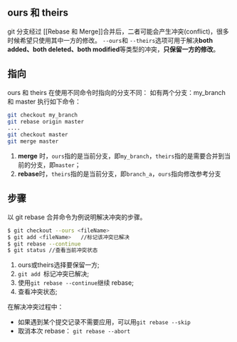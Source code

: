 ## ours 和 theirs
git 分支经过 [[Rebase 和 Merge]]合并后，二者可能会产生冲突(conflict)，很多时候希望只使用其中一方的修改。
`--ours`和 `--theirs`选项可用于解决**both added、both deleted、both modified**等类型的冲突，**只保留一方的修改**。

## 指向
ours 和 theirs 在使用不同命令时指向的分支不同：
如有两个分支：my_branch 和 master
执行如下命令：
```bash
git checkout my_branch
git rebase origin master
....
git checkout master
git merge master
```

1. **merge** 时，`ours`指的是当前分支，即`my_branch`，`theirs`指的是需要合并到当前的分支，即`master`；
2.  **rebase**时，`theirs`指的是当前分支，即`branch_a`，`ours`指向修改参考分支


## 步骤
以 git rebase 合并命令为例说明解决冲突的步骤。
```bash
$ git checkout --ours <fileName>
$ git add <fileName>   //标记该冲突已解决
$ git rebase --continue 
$ git status //查看当前冲突状态
```

1. ours或theirs选择要保留一方;
2. `git add `标记冲突已解决;
3. 使用`git rebase --continue`继续 rebase;
4. 查看冲突状态;

在解决冲突过程中：
- 如果遇到某个提交记录不需要应用，可以用`git rebase --skip`
- 取消本次 rebase： `git rebase --abort`
